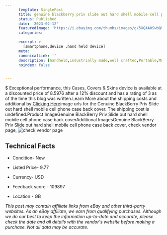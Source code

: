 ```yaml
---
      template: SinglePost
      title: genuine blackberry priv slide out hard shell mobile cell phone case back cover
      status: Published
      date: '2023-02-12'
      featuredImage: 'https://i.ebayimg.com/thumbs/images/g/5XQAAOSwbQVemgXh/s-l225.jpg'
      categories: 

      excerpt: >-
        [smartphone,device ,hand held device]
      meta:
      canonicalLink: ''
      description: [handheld,industrially made,well crafted,Portable,Mobile,Compact,Convenient,Lightweight,Maneuverable,Man-portable,Miniature,Carriable,Hand-held,Light,Holdable,Transportable,Mobile device,Pocket-sized,On-the-go,Wireless,Cordless,Compact size,Convenient size, smartphone,device ,hand held device]
      noindex: false

        
---
```

$
    Exceptional performance, this Cases, Covers & Skins device is available at a discounted price of 8.5976 after a 12% discount and has a rating of 3 as of the time this blog was written.Learn More about the shipping costs and additional by [Clicking Here](https://www.ebay.com/itm/274340069277?var=574456987204&hash=item3fdff13f9d%3Ag%3A5XQAAOSwbQVemgXh&mkevt=1&mkcid=1&mkrid=711-53200-19255-0&campid=%253CePNCampaignId%253E&customid=%253CreferenceId%253E&toolid=10049)image urls for the Genuine BlackBerry Priv Slide out hard shell mobile cell phone case back cover. The shipping cost is undefined.Product ImageGenuine BlackBerry Priv Slide out hard shell mobile cell phone case back coverAdditional ImagesGenuine BlackBerry Priv Slide out hard shell mobile cell phone case back cover, check vendor page, ![check vendor page](https://origin-galleryplus.ebayimg.com/ws/web/274340069277_2_0_1/225x225.jpg,https://origin-galleryplus.ebayimg.com/ws/web/274340069277_3_0_1/225x225.jpg,https://origin-galleryplus.ebayimg.com/ws/web/274340069277_4_0_1/225x225.jpg,https://origin-galleryplus.ebayimg.com/ws/web/274340069277_5_0_1/225x225.jpg,https://origin-galleryplus.ebayimg.com/ws/web/274340069277_6_0_1/225x225.jpg,https://origin-galleryplus.ebayimg.com/ws/web/274340069277_7_0_1/225x225.jpg,https://origin-galleryplus.ebayimg.com/ws/web/274340069277_8_0_1/225x225.jpg,https://origin-galleryplus.ebayimg.com/ws/web/274340069277_9_0_1/225x225.jpg)
    
    

 ## Technical Facts 



     
      

 - Condition- New 


      

 - Listed Price- 9.77 


      

 - Currency- USD 


      

 - Feedback score - 109897 


      

 - Location - GB 


      
      

 *_This post may contain affiliate links from eBay and other third-party websites. As an eBay affiliate, we earn from qualifying purchases. Although we do our best to keep the information up-to-date and accurate, please check the date and all details with the vendor's website before making a purchase. Not all data may be accurate._*



    
    
    
    
    